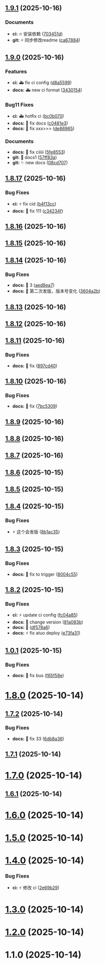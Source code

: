 ## [1.9.1](https://github.com/EmirioBomb/GearPress-Beta/compare/v1.9.0...v1.9.1) (2025-10-16)

### Documents

* **ci:** :fire: 安装依赖 ([703451d](https://github.com/EmirioBomb/GearPress-Beta/commit/703451d3f0767edf9c58453700f50e02c5867f53))
* **git:** :zap: 同步修改readme ([ca67884](https://github.com/EmirioBomb/GearPress-Beta/commit/ca67884021e90a73a643d3f417c830d6ae00758d))

## [1.9.0](https://github.com/EmirioBomb/GearPress-Beta/compare/v1.8.17...v1.9.0) (2025-10-16)

### Features

* **ci:** :ambulance: fix ci config ([d8a5599](https://github.com/EmirioBomb/GearPress-Beta/commit/d8a5599ae02a226956860bb76bbf5c731921d04e))
* **docs:** :ambulance: new ci format ([3430154](https://github.com/EmirioBomb/GearPress-Beta/commit/34301546ec44e7e59b88a78f11479d6d3288e5a1))

### Bug11 Fixes

* **ci:** :ambulance: hotfix ci ([bc0b070](https://github.com/EmirioBomb/GearPress-Beta/commit/bc0b07041c6a24117b2fb7c186ed0727ba0658a2))
* **docs:** :art: fix docs ([c0481e3](https://github.com/EmirioBomb/GearPress-Beta/commit/c0481e3d048097532db24090180a7e29b974ff1c))
* **docs:** :art: fix xxx>>> ([de86965](https://github.com/EmirioBomb/GearPress-Beta/commit/de86965c63447226c1aba7f368e25b57e3626be8))

### Documents

* **docs:** :bug: fix ciiiii ([5fe8553](https://github.com/EmirioBomb/GearPress-Beta/commit/5fe8553345835a7fbcc57d5d6909ecb3c20f9753))
* **git:** :art: docs1 ([57ff83a](https://github.com/EmirioBomb/GearPress-Beta/commit/57ff83a39657a74db929a9ea563657077db58082))
* **git:** :sparkles: new docs ([08cd707](https://github.com/EmirioBomb/GearPress-Beta/commit/08cd7075fb4582f5d94f528a2ae80b901e8a87f3))

## [1.8.17](https://github.com/EmirioBomb/GearPress-Beta/compare/v1.8.16...v1.8.17) (2025-10-16)


### Bug Fixes

* **ci:** :zap: fix cid ([b4f13cc](https://github.com/EmirioBomb/GearPress-Beta/commit/b4f13ccfc6404fb66169ff756c4ba1f8d55e4586))
* **docs:** :art: fix 111 ([c34234f](https://github.com/EmirioBomb/GearPress-Beta/commit/c34234fe0d7352dacd85897e60df526033730f30))

## [1.8.16](https://github.com/EmirioBomb/GearPress-Beta/compare/v1.8.15...v1.8.16) (2025-10-16)

## [1.8.15](https://github.com/EmirioBomb/GearPress-Beta/compare/v1.8.14...v1.8.15) (2025-10-16)

## [1.8.14](https://github.com/EmirioBomb/GearPress-Beta/compare/v1.8.13...v1.8.14) (2025-10-16)


### Bug Fixes

* **docs:** :art: 3 ([aed8ea7](https://github.com/EmirioBomb/GearPress-Beta/commit/aed8ea7f25c55af1a4477aee7d6028af99ce6fbc))
* **docs:** :art: 第二次发版，版本号变化 ([3604a2b](https://github.com/EmirioBomb/GearPress-Beta/commit/3604a2b9e8c93263e1f6e2d53c03a23d36323317))

## [1.8.13](https://github.com/EmirioBomb/GearPress-Beta/compare/v1.8.12...v1.8.13) (2025-10-16)

## [1.8.12](https://github.com/EmirioBomb/GearPress-Beta/compare/v1.8.11...v1.8.12) (2025-10-16)

## [1.8.11](https://github.com/EmirioBomb/GearPress-Beta/compare/v1.8.10...v1.8.11) (2025-10-16)


### Bug Fixes

* **docs:** :art: fix ([897cd40](https://github.com/EmirioBomb/GearPress-Beta/commit/897cd40f8f7778ba131b74b97bdb606763154005))

## [1.8.10](https://github.com/EmirioBomb/GearPress-Beta/compare/v1.8.9...v1.8.10) (2025-10-16)


### Bug Fixes

* **docs:** :art: fix ([7bc5309](https://github.com/EmirioBomb/GearPress-Beta/commit/7bc5309f306db785c4885c39752fb035a189206e))

## [1.8.9](https://github.com/EmirioBomb/GearPress-Beta/compare/v1.8.8...v1.8.9) (2025-10-16)

## [1.8.8](https://github.com/EmirioBomb/GearPress-Beta/compare/v1.8.7...v1.8.8) (2025-10-16)

## [1.8.7](https://github.com/EmirioBomb/GearPress-Beta/compare/v1.8.6...v1.8.7) (2025-10-16)

## [1.8.6](https://github.com/EmirioBomb/GearPress-Beta/compare/v1.8.5...v1.8.6) (2025-10-15)

## [1.8.5](https://github.com/EmirioBomb/GearPress-Beta/compare/v1.8.4...v1.8.5) (2025-10-15)

## [1.8.4](https://github.com/EmirioBomb/GearPress-Beta/compare/v1.8.3...v1.8.4) (2025-10-15)


### Bug Fixes

* :zap: 这个会发版 ([8b1ac35](https://github.com/EmirioBomb/GearPress-Beta/commit/8b1ac359a1163f5e0cfa2b648d018d6ba376c2f7))

## [1.8.3](https://github.com/EmirioBomb/GearPress-Beta/compare/v1.8.2...v1.8.3) (2025-10-15)


### Bug Fixes

* **docs:** :art: fix to trigger ([8004c55](https://github.com/EmirioBomb/GearPress-Beta/commit/8004c55e8a02e4cd015c9e08bc987de7dcb934e8))

## [1.8.2](https://github.com/EmirioBomb/GearPress-Beta/compare/v1.8.1...v1.8.2) (2025-10-15)


### Bug Fixes

* **ci:** :zap: update ci config ([fc04a85](https://github.com/EmirioBomb/GearPress-Beta/commit/fc04a85dc1e3ced430b381aaaf801961c812d039))
* **docs:** :art: change version ([81a083b](https://github.com/EmirioBomb/GearPress-Beta/commit/81a083be4a6fecb90fa48bf4927f95c9d8879b85))
* **docs:** :test_tube: ([df578a6](https://github.com/EmirioBomb/GearPress-Beta/commit/df578a6e6f05211970f1f3e0bbcffb76072640b0))
* **docs:** :zap: fix atuo deploy ([e73fa31](https://github.com/EmirioBomb/GearPress-Beta/commit/e73fa31cfdedccaf3bb8434da8ad13dd8ba27fc6))

## [1.0.1](https://github.com/EmirioBomb/GearPress-Beta/compare/v1.8.0...v1.0.1) (2025-10-15)


### Bug Fixes

* **docs:** :bug: fix bus ([f65f58e](https://github.com/EmirioBomb/GearPress-Beta/commit/f65f58e09519782debc870e92e5eee70f3ac99a4))



# [1.8.0](https://github.com/EmirioBomb/GearPress-Beta/compare/v1.7.2...v1.8.0) (2025-10-14)



## [1.7.2](https://github.com/EmirioBomb/GearPress-Beta/compare/v1.7.1...v1.7.2) (2025-10-14)


### Bug Fixes

* **docs:** :art: fix 33 ([6db8a36](https://github.com/EmirioBomb/GearPress-Beta/commit/6db8a366fe30d8f24bb5df1ee5a1dfaaab5b1285))



## [1.7.1](https://github.com/EmirioBomb/GearPress-Beta/compare/v1.7.0...v1.7.1) (2025-10-14)



# [1.7.0](https://github.com/EmirioBomb/GearPress-Beta/compare/v1.6.1...v1.7.0) (2025-10-14)



## [1.6.1](https://github.com/EmirioBomb/GearPress-Beta/compare/v1.6.0...v1.6.1) (2025-10-14)



# [1.6.0](https://github.com/EmirioBomb/GearPress-Beta/compare/v1.5.0...v1.6.0) (2025-10-14)



# [1.5.0](https://github.com/EmirioBomb/GearPress-Beta/compare/v1.4.0...v1.5.0) (2025-10-14)



# [1.4.0](https://github.com/EmirioBomb/GearPress-Beta/compare/v1.3.0...v1.4.0) (2025-10-14)


### Bug Fixes

* **ci:** :zap: 修改 ci ([2e69b29](https://github.com/EmirioBomb/GearPress-Beta/commit/2e69b29326314857c92514e7dda6089bdae0fb9e))



# [1.3.0](https://github.com/EmirioBomb/GearPress-Beta/compare/v1.2.0...v1.3.0) (2025-10-14)



# [1.2.0](https://github.com/EmirioBomb/GearPress-Beta/compare/v1.1.0...v1.2.0) (2025-10-14)



# 1.1.0 (2025-10-14)
